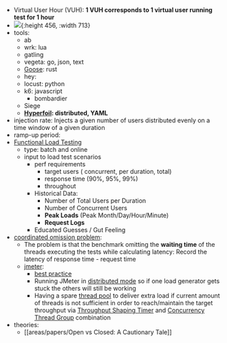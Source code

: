 - Virtual User Hour (VUH): **1 VUH corresponds to 1 virtual user running test for 1 hour**
- ![](https://cdn-dynmedia-1.microsoft.com/is/image/microsoftcorp/load-testing_valprop-1?resMode=sharp2&op_usm=1.5,0.65,15,0&wid=1810&qlt=100&fmt=png-alpha&fit=constrain){:height 456, :width 713}
- tools:
	- ab
	- wrk: lua
	- gatling
	- vegeta: go, json, text
	- [Goose](https://docs.rs/goose): rust
	- hey:
	- locust: python
	- k6: javascript
        - bombardier
	- Siege
	- **[Hyperfoil](https://hyperfoil.io/docs/intro.html): distributed, YAML**
- injection rate:  Injects a given number of users distributed evenly on a time window of a given duration
- ramp-up period:
- [Functional Load Testing](https://www.jug.ch/events/slides/180517_Functional_Load_Testing.pdf)
	- type: batch and online
	- input to load test scenarios
		- perf requirements
			- target users ( concurrent, per duration, total)
			- response time (90%, 95%, 99%)
			- throughout
		- Historical Data:
			- Number of Total Users per Duration
			- Number of Concurrent Users
			- **Peak Loads** (Peak Month/Day/Hour/Minute)
			- **Request Logs**
		- Educated Guesses / Gut Feeling
- [coordinated omission problem](https://redhatperf.github.io/post/coordinated-omission/):
	- The problem is that the benchmark omitting the **waiting time** of the threads executing the tests while calculating latency:  Record the latency of response time - request time
	- [jmeter](https://sqa.stackexchange.com/a/49574/28197):
		- [best practice](https://jmeter.apache.org/usermanual/best-practices.html)
		- Running JMeter in [distributed mode](https://jmeter.apache.org/usermanual/remote-test.html) so if one load generator gets stuck the others will still be working
		- Having a spare [thread pool](https://en.wikipedia.org/wiki/Thread_pool) to deliver extra load if current amount of threads is not sufficient in order to reach/maintain the target throughput via [Throughput Shaping Timer](https://www.blazemeter.com/blog/using-jmeters-throughput-shaping-timer-plugin/) and [Concurrency Thread Group](https://jmeter-plugins.org/wiki/ConcurrencyThreadGroup/) combination
- theories:
	- [[areas/papers/Open vs Closed: A Cautionary Tale]]
